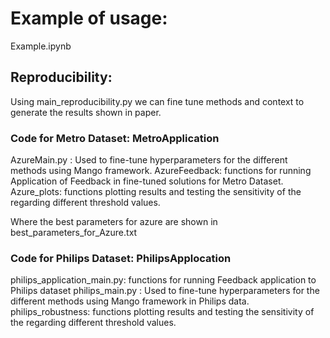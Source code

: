

# Example of usage:

Example.ipynb

## Reproducibility:

Using main_reproducibility.py we can fine tune methods and context to generate the results shown in paper.


### Code for Metro Dataset: MetroApplication

AzureMain.py : Used to  fine-tune hyperparameters for the different methods using Mango framework.
AzureFeedback: functions for running Application of Feedback in fine-tuned solutions for Metro Dataset.
Azure_plots: functions plotting results and testing the sensitivity of the regarding different threshold values.

Where the best parameters for azure are shown in best_parameters_for_Azure.txt

### Code for Philips Dataset: PhilipsApplocation

philips_application_main.py: functions for running Feedback application to Philips dataset
philips_main.py : Used to  fine-tune hyperparameters for the different methods using Mango framework in Philips data.
philips_robustness: functions plotting results and testing the sensitivity of the regarding different threshold values.
